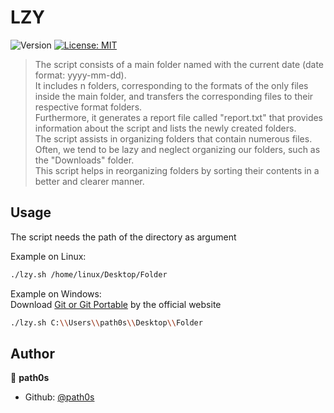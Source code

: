 # LZY
![Version](https://img.shields.io/badge/version-1.0-blue.svg?cacheSeconds=2592000)
[![License: MIT](https://img.shields.io/badge/License-MIT-yellow.svg)](#)

> The script consists of a main folder named with the current date (date format: yyyy-mm-dd). <br>
It includes n folders, corresponding to the formats of the only files inside the main folder, and transfers the corresponding files to their respective format folders. <br>
Furthermore, it generates a report file called "report.txt" that provides information about the script and lists the newly created folders. <br>
The script assists in organizing folders that contain numerous files. Often, we tend to be lazy and neglect organizing our folders, such as the "Downloads" folder. <br>
This script helps in reorganizing folders by sorting their contents in a better and clearer manner.

## Usage
The script needs the path of the directory as argument

Example on Linux:
```sh
./lzy.sh /home/linux/Desktop/Folder 
```

Example on Windows: <br>
Download [Git or Git Portable](https://git-scm.com/download/win) by the official website 
```sh
./lzy.sh C:\\Users\\path0s\\Desktop\\Folder 
```

## Author

👤 **path0s**

* Github: [@path0s](https://github.com/path0s)
